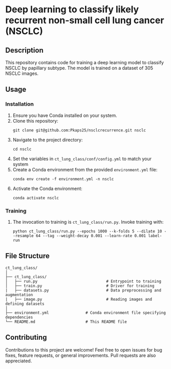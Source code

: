 # Deep learning to classify likely recurrent non-small cell lung cancer (NSCLC)

## Description
This repository contains code for training a deep learning model to classify NSCLC by papillary subtype. The model is trained on a dataset of 305
NSCLC images.

## Usage

### Installation
1. Ensure you have Conda installed on your system.
2. Clone this repository:
   ```
   git clone git@github.com:Pkaps25/nsclcrecurrence.git nsclc
   ```
3. Navigate to the project directory:
   ```
   cd nsclc
   ```
4. Set the variables in `ct_lung_class/conf/config.yml` to match your system
5. Create a Conda environment from the provided `environment.yml` file:
   ```
   conda env create -f environment.yml -n nsclc
   ```
6. Activate the Conda environment:
   ```
   conda activate nsclc
   ```

### Training
1. The invocation to training is `ct_lung_class/run.py`. Invoke training with:
   ```
   python ct_lung_class/run.py --epochs 1000 --k-folds 5 --dilate 10 --resample 64 --tag --weight-decay 0.001 --learn-rate 0.001 label-run
   ```


## File Structure
```
ct_lung_class/
│
├── ct_lung_class/
│   ├── run.py                              # Entrypoint to training
│   ├── train.py                            # Driver for training
|   ├── datasets.py                         # Data preprocessing and augmentation
|   ├── image.py                            # Reading images and defining datasets
│
├── environment.yml                # Conda environment file specifying dependencies
└── README.md                      # This README file
```

## Contributing
Contributions to this project are welcome! Feel free to open issues for bug fixes, feature requests, or general improvements. Pull requests are also appreciated.
